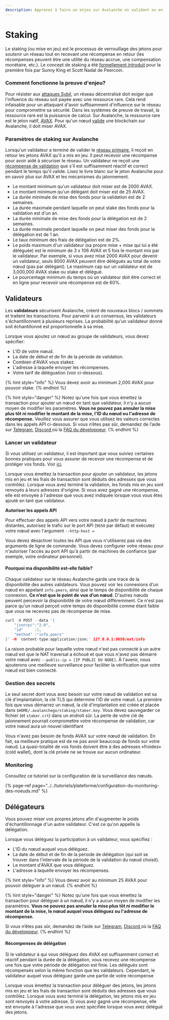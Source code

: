 ```yaml
---
description: Apprenez à faire un enjeu sur Avalanche en validant ou en déléguant
---
```


# Staking

Le staking \(ou mise en jeu\) est le processus de verrouillage des jetons pour soutenir un réseau tout en recevant une récompense en retour \(les récompenses peuvent être une utilité du réseau accrue, une compensation monétaire, etc.\). Le concept de staking a été [formellement introduit](https://web.archive.org/web/20160306084128/https://peercoin.net/assets/paper/peercoin-paper.pdf) pour la première fois par Sunny King et Scott Nadal de Peercoin.

### Comment fonctionne la preuve d'enjeu?

Pour résister aux [attaques Sybil](https://support.avalabs.org/en/articles/4064853-what-is-a-sybil-attack), un réseau décentralisé doit exiger que l'influence du réseau soit payée avec une ressource rare. Cela rend infaisable pour un attaquant d'avoir suffisamment d'influence sur le réseau pour compromettre sa sécurité. Dans les systèmes de preuve de travail, la ressource rare est la puissance de calcul. Sur Avalanche, la ressource rare est le jeton natif, [AVAX](../../#avalanche-avax-jeton). Pour qu'un nœud [valide](http://support.avalabs.org/en/articles/4064704-what-is-a-blockchain-validator) une blockchain sur Avalanche, il doit miser AVAX.

### Paramètres de staking sur Avalanche

Lorsqu'un validateur a terminé de valider le [réseau primaire](http://support.avalabs.org/en/articles/4135650-what-is-the-primary-network), il reçoit en retour les jetons AVAX qu'il a mis en jeu. Il peut recevoir une récompense pour avoir aidé à sécuriser le réseau. Un validateur ne reçoit une [récompense de validation](http://support.avalabs.org/en/articles/4587396-what-are-validator-staking-rewards) que s'il est suffisamment réactif et correct pendant le temps qu'il valide. Lisez le livre blanc sur le jeton Avalanche pour en savoir plus sur AVAX et les mécanismes du jalonnement.

* Le montant minimum qu'un validateur doit miser est de 2000 AVAX.
* Le montant minimum qu'un délégant doit miser est de 25 AVAX.
* La durée minimale de mise des fonds pour la validation est de 2 semaines.
* La durée maximale pendant laquelle on peut stake des fonds pour la validation est d'un an.
* La durée minimale de mise des fonds pour la délégation est de 2 semaines.
* La durée maximale pendant laquelle on peut miser des fonds pour la délégation est de 1 an.
* Le taux minimum des frais de délégation est de 2%.
* Le poids maximum d'un validateur \(sa propre mise + mise qui lui a été déléguée\) est le minimum de 3 x 106 AVAX et 5 fois le montant mis par le validateur. Par exemple, si vous avez misé 2000 AVAX pour devenir un validateur, seuls 8000 AVAX peuvent être délégués au total de votre nœud \(pas par délégant\). Le maximum cap sur un validateur est de 3,000,000 AVAX stake ou stake et délégué.
* Le pourcentage minimum du temps où un validateur doit être correct et en ligne pour recevoir une récompense est de 60%.

## Validateurs

Les **validateurs** sécurisent Avalanche, créent de nouveaux blocs / sommets et traitent les transactions. Pour parvenir à un consensus, les validateurs s'échantillonnent à plusieurs reprises. La probabilité qu'un validateur donné soit échantillonné est proportionnelle à sa mise.

Lorsque vous ajoutez un nœud au groupe de validateurs, vous devez spécifier:

* L'ID de votre nœud.
* La date de début et de fin de la période de validation.
* Combien d'AVAX vous stakez.
* L'adresse à laquelle envoyer les récompenses.
* Votre tarif de déléguation \(voir ci-dessous\).

{% hint style="info" %}
Vous devez avoir au minimum 2,000 AVAX pour pouvoir stake.
{% endhint %}

{% hint style="danger" %}
Notez qu'une fois que vous émettez la transaction pour ajouter un nœud en tant que validateur, il n'y a aucun moyen de modifier les paramètres. **Vous ne pouvez pas annuler la mise plus tôt ni modifier le montant de la mise, l'ID du nœud ou l'adresse de récompense.** Veuillez vous assurer que vous utilisez les valeurs correctes dans les appels API ci-dessous. Si vous n’êtes pas sûr, demandez de l’aide sur [Telegram](https://t.me/Avalanche_fr), [Discord ](https://chat.avax.network/)où la [FAQ du développeur](http://support.avalabs.org/en/collections/2618154-developer-faq).
{% endhint %}

### Lancer un validateur

Si vous utilisez un validateur, il est important que vous suiviez certaines bonnes pratiques pour vous assurer de recevoir une récompense et de protéger vos fonds. Voir [ici](http://support.avalabs.org/en/articles/4594192-networking-setup).

Lorsque vous émettez la transaction pour ajouter un validateur, les jetons mis en jeu et les frais de transaction sont déduits des adresses que vous contrôlez. Lorsque vous avez terminé la validation, les fonds mis en jeu sont renvoyés à leurs adresses d'origine. Si vous avez gagné une récompense, elle est envoyée à l'adresse que vous avez indiquée lorsque vous vous êtes ajouté en tant que validateur.

**Autoriser les appels API**

Pour effectuer des appels API vers votre nœud à partir de machines distantes, autorisez le trafic sur le port API \(`9650` par défaut\) et exécutez votre nœud avec l'argument `--http-host =`

Vous devez désactiver toutes les API que vous n'utiliserez pas via des arguments de ligne de commande. Vous devez configurer votre réseau pour n'autoriser l'accès au port API qu'à partir de machines de confiance \(par exemple, votre ordinateur personnel\).

#### Pourquoi ma disponibilité est-elle faible?

Chaque validateur sur le réseau Avalanche garde une trace de la disponibilité des autres validateurs. Vous pouvez voir les connexions d'un nœud en appelant `info.peers`, ainsi que le temps de disponibilité de chaque connexion. **Ce n’est que le point de vue d’un nœud**. D'autres nœuds peuvent percevoir la disponibilité de votre nœud différemment. Ce n'est pas parce qu'un nœud perçoit votre temps de disponibilité comme étant faible que vous ne recevrez pas de récompense de mise.

```cpp
curl -X POST --data '{
    "jsonrpc":"2.0",
    "id"     :1,
    "method" :"info.peers"
}' -H 'content-type:application/json;' 127.0.0.1:9650/ext/info
```

La raison probable pour laquelle votre nœud n'est pas connecté à un autre nœud est que le NAT traversal a échoué et que vous n'avez pas démarré votre nœud avec `--public-ip = [IP PUBLIC DU NODE]`. À l'avenir, nous ajouterons une meilleure surveillance pour faciliter la vérification que votre nœud est bien connecté.

### Gestion des secrets

Le seul secret dont vous avez besoin sur votre nœud de validation est sa clé d'implantation, la clé TLS qui détermine l'ID de votre nœud. La première fois que vous démarrez un nœud, la clé d'implantation est créée et placée dans `$HOME/.avalanchego/staking/staker.key`. Vous devez sauvegarder ce fichier \(et `staker.crt`\) dans un endroit sûr. La perte de votre clé de jalonnement pourrait compromettre votre récompense de validation, car votre nœud aura un nouvel identifiant

Vous n'avez pas besoin de fonds AVAX sur votre nœud de validation. En fait, sa meilleure pratique est de ne pas avoir beaucoup de fonds sur votre nœud. La quasi-totalité de vos fonds doivent être à des adresses «froides» \(cold wallet\), dont la clé privée ne se trouve sur aucun ordinateur.

### Monitoring

Consultez ce tutoriel sur la configuration de la surveillance des nœuds.

{% page-ref page="../../tutoriels/plateforme/configuration-du-monitoring-des-noeuds.md" %}

## Délégateurs

Vous pouvez miser vos propres jetons afin d'augmenter le poids d'échantillonnage d'un autre validateur. C'est ce qu'on appelle la délégation.

Lorsque vous déléguez la participation à un validateur, vous spécifiez :

* L'ID du nœud auquel vous déléguez.
* La date de début et de fin de la période de délégation \(qui soit se trouver dans l'intervale de la période de la validation du nœud choisit\).
* Le montant d'AVAX que vous déléguez.
* L'adresse à laquelle envoyer les récompenses.

{% hint style="info" %}
Vous devez avoir au minimum 25 AVAX pour pouvoir déléguer à un nœud.
{% endhint %}

{% hint style="danger" %}
Notez qu'une fois que vous émettez la transaction pour déléguer à un nœud, il n'y a aucun moyen de modifier les paramètres. **Vous ne pouvez pas annuler la mise plus tôt ni modifier le montant de la mise, le nœud auquel vous déléguez ou l'adresse de récompense.** 

Si vous n’êtes pas sûr, demandez de l’aide sur [Telegram](https://t.me/Avalanche_fr), [Discord ](https://chat.avax.network/)où la [FAQ du développeur](http://support.avalabs.org/en/collections/2618154-developer-faq).
{% endhint %}

#### Récompenses de délégation

Si le validateur à qui vous déléguez des AVAX est suffisamment correct et réactif pendant la durée de la délégation, vous recevez une récompense une fois que votre période de délégation est finie. Les délégués sont récompensés selon la même fonction que les validateurs. Cependant, le validateur auquel vous déléguez garde une partie de votre récompense

Lorsque vous émettez la transaction pour déléguer des jetons, les jetons mis en jeu et les frais de transaction sont déduits des adresses que vous contrôlez. Lorsque vous avez terminé la délégation, les jetons mis en jeu sont renvoyés à votre adresse. Si vous avez gagné une récompense, elle est envoyée à l'adresse que vous avez spécifiée lorsque vous avez délégué des jetons.

